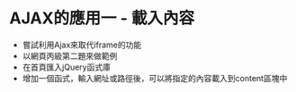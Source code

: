 # AJAX的應用一 - 載入內容

* 嘗試利用Ajax來取代iframe的功能
* 以網頁丙級第二題來做範例
* 在首頁匯入jQuery函式庫
* 增加一個函式，輸入網址或路徑後，可以將指定的內容載入到content區塊中
